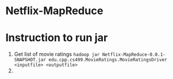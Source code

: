 # Netflix-MapReduce

# Instruction to run jar

1. Get list of movie ratings
`hadoop jar Netflix-MapReduce-0.0.1-SNAPSHOT.jar edu.cpp.cs499.MovieRatings.MovieRatingsDriver <inputfile> <outputfile>`
2. 
